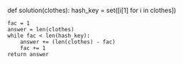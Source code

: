 def solution(clothes):
    hash_key = set([i[1] for i in clothes])
    
    fac = 1
    answer = len(clothes)
    while fac < len(hash_key):
        answer += (len(clothes) - fac)
        fac += 1
    return answer